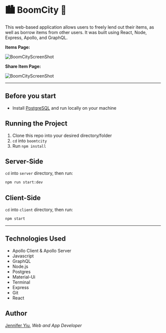 # 🏙 BoomCity 🌃

This web-based application allows users to freely lend out their items, as well as borrow items from other users. It was built using React, Node, Express, Apollo, and GraphQL.

**Items Page:**

<!-- -->

![BoomCityScreenShot](https://raw.github.com/jenjjy/BoomCity-App/master/client/src/images/BoomCity-items.png)

<!-- -->
<!-- -->

**Share Item Page:**

<!-- -->

![BoomCityScreenShot](https://raw.github.com/jenjjy/BoomCity-App/master/client/src/images/BoomCity-share.png)

---

## Before you start

- Install [PostgreSQL](https://postgresapp.com/downloads.html) and run locally on your machine

## Running the Project

1. Clone this repo into your desired directory/folder
2. `cd` into `boomtcity`
3. Run `npm install`

## Server-Side

`cd` into `server` directory, then run:

```bash
npm run start:dev
```

## Client-Side

`cd` into `client` directory, then run:

```bash
npm start
```

---

## Technologies Used

- Apollo Client & Apollo Server
- Javascript
- GraphQL
- Node.js
- Postgres
- Material-Ui
- Terminal
- Express
- Git
- React

## Author

[Jennifer Yiu](https://www.linkedin.com/in/jennifer-yiu-12145836/), _Web and App Developer_
